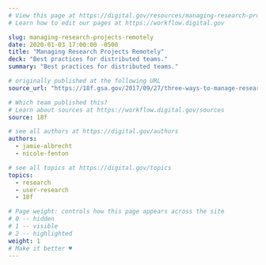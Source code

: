 ```yaml
---
# View this page at https://digital.gov/resources/managing-research-projects-remotely
# Learn how to edit our pages at https://workflow.digital.gov

slug: managing-research-projects-remotely
date: 2020-01-03 17:00:00 -0500
title: "Managing Research Projects Remotely"
deck: "Best practices for distributed teams."
summary: "Best practices for distributed teams."

# originally published at the following URL
source_url: "https://18f.gsa.gov/2017/09/27/three-ways-to-manage-research-projects/"

# Which team published this?
# Learn about sources at https://workflow.digital.gov/sources
source: 18f

# see all authors at https://digital.gov/authors
authors:
  - jamie-albrecht
  - nicole-fenton

# see all topics at https://digital.gov/topics
topics:
  - research
  - user-research
  - 18f

# Page weight: controls how this page appears across the site
# 0 -- hidden
# 1 -- visible
# 2 -- highlighted
weight: 1
# Make it better ♥
---
```

